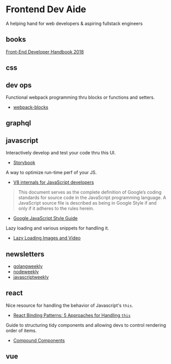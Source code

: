 # Frontend Dev Aide
A helping hand for web developers & aspiring fullstack engineers

## books
[Front-End Developer Handbook 2018
](https://frontendmasters.com/books/front-end-handbook/2018)
## css

## dev ops
Functional webpack programming thru blocks or functions and setters.
* [webpack-blocks](https://github.com/andywer/webpack-blocks)

## graphql

## javascript
Interactively develop and test your code thru this UI.
* [Storybook](https://github.com/storybooks/storybook)

A way to optimize run-time perf of your JS.
* [V8 internals for JavaScript developers](https://slidr.io/mathiasbynens/v8-internals-for-javascript-developers)

> This document serves as the complete definition of Google’s coding standards for source code in the JavaScript programming language. A JavaScript source file is described as being in Google Style if and only if it adheres to the rules herein.

* [Google JavaScript Style Guide](https://google.github.io/styleguide/jsguide.html#naming-camel-case-defined)

Lazy loading and various snippets for handling it.
* [Lazy Loading Images and Video](https://developers.google.com/web/fundamentals/performance/lazy-loading-guidance/images-and-video/)

## newsletters
* [golangweekly](https://golangweekly.com)
* [nodeweekly](https://nodeweekly.com)
* [javascriptweekly](https://javascriptweekly.com)

## react
Nice resource for handling the behavior of Javascript's `this`.
* [React Binding Patterns: 5 Approaches for Handling `this`](https://medium.freecodecamp.org/react-binding-patterns-5-approaches-for-handling-this-92c651b5af56)

Guide to structuring tidy components and allowing devs to control rendering order of items.
* [Compound Components](http://blog.xebia.in/index.php/2017/12/04/a-new-way-of-writing-components-compound-components)

## vue
